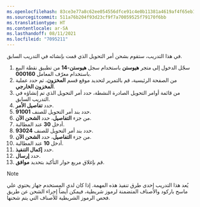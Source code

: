 ```yaml
---
ms.openlocfilehash: 83ce3e77a8c62ee054556dfce91c4e0b11381a4619af4f65eb12c750b638a75c
ms.sourcegitcommit: 511a76b204f93d23cf9f7a70059525f79170f6bb
ms.translationtype: HT
ms.contentlocale: ar-SA
ms.lasthandoff: 08/11/2021
ms.locfileid: "7095211"
---
```

في هذا التدريب، ستقوم بشحن أمر التحويل الذي قمت بإنشائه في التدريب السابق. 

1. سجّل الدخول إلى متجر **هيوستن** باستخدام سجل **هيوستن-14** من تطبيق نقطة البيع باستخدام معرّف المعامل **000160**.
2. من الصفحة الرئيسية، قم بالتمرير لتحديد موقع قسم **المخزون**، ثم حدد عملية **المخزون الخارجي**.
3. من قائمة أوامر التحويل الصادرة النشطة، حدد أمر التحويل الذي تم إنشاؤه في التدريب السابق.
4. حدد **تفاصيل الأمر**.
5. حدد بند أمر التحويل للصنف **91001**.
6. من جزء **التفاصيل**، حدد **الشحن الآن**.
7. أدخل **30** عند المطالبة.
8. حدد بند أمر التحويل للصنف **93024**.
9. من جزء **التفاصيل**، حدد **الشحن الآن**.
10. أدخل **10** عند المطالبة.
11. حدد **إكمال التنفيذ**.
12. حدد **إرسال**.
13. قم بإغلاق مربع حوار التأكيد بتحديد **موافق**.

> [!NOTE]
> يُعد هذا التدريب إحدى طرق تنفيذ هذه المهمة. إذا كان لدي المستخدم جهاز يحتوي علي ماسح باركود والأصناف المتضمنة لرموز شريطية، فيمكن أيضاً إجراء الشحن عن طريق فحص الرموز الشريطية للأصناف التي يتم شحنها.

